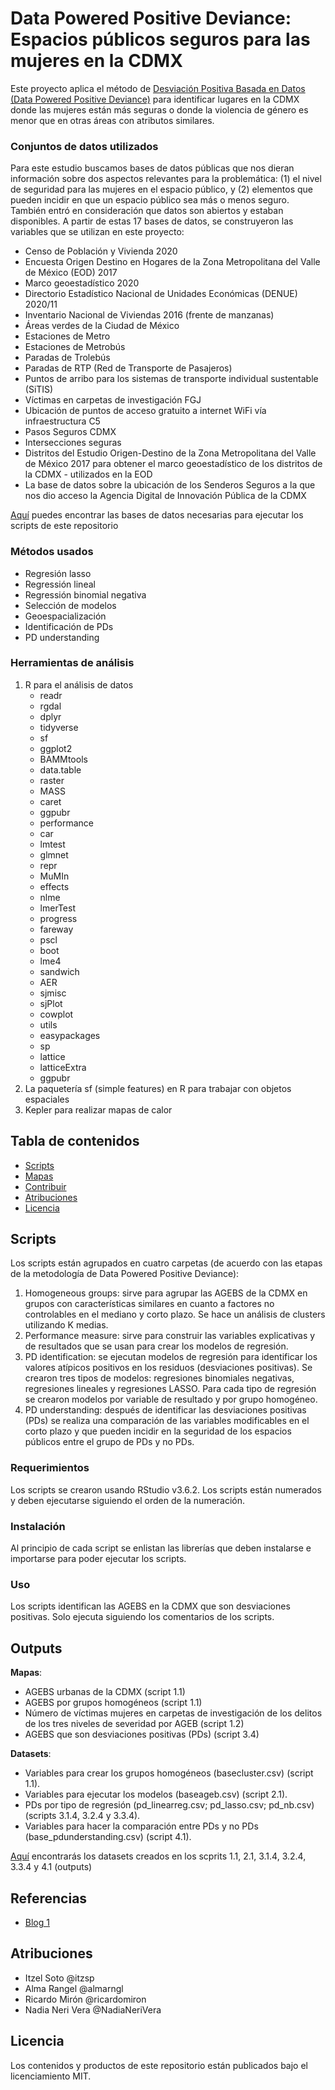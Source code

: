 
# Data Powered Positive Deviance: Espacios públicos seguros para las mujeres en la CDMX

Este proyecto aplica el método de [Desviación Positiva Basada en Datos (Data Powered Positive Deviance)](https://www.undp.org/acceleratorlabs/blog/data-powered-positive-deviance-sustainable-development) para identificar lugares en la CDMX donde las mujeres están más seguras o donde la violencia de género es menor que en otras áreas con atributos similares. 

### Conjuntos de datos utilizados
Para este estudio buscamos bases de datos públicas que nos dieran información sobre dos aspectos relevantes para la problemática: (1) el nivel de seguridad para las mujeres en el espacio público, y (2) elementos que pueden incidir en que un espacio público sea más o menos seguro. También entró en consideración que datos son abiertos y estaban disponibles. A partir de estas 17 bases de datos, se construyeron las variables que se utilizan en este proyecto: 
- Censo de Población y Vivienda 2020
- Encuesta Origen Destino en Hogares de la Zona Metropolitana del Valle de México (EOD) 2017
- Marco geoestadístico 2020
- Directorio Estadístico Nacional de Unidades Económicas (DENUE) 2020/11
- Inventario Nacional de Viviendas 2016 (frente de manzanas)
- Áreas verdes de la Ciudad de México
- Estaciones de Metro
- Estaciones de Metrobús
- Paradas de Trolebús
- Paradas de RTP (Red de Transporte de Pasajeros)
- Puntos de arribo para los sistemas de transporte individual sustentable (SiTIS)
- Víctimas en carpetas de investigación FGJ
- Ubicación de puntos de acceso gratuito a internet WiFi vía infraestructura C5
- Pasos Seguros CDMX 
- Intersecciones seguras
- Distritos del Estudio Origen-Destino de la Zona Metropolitana del Valle de México 2017 para obtener el marco geoestadístico de los distritos de la CDMX - utilizados en la EOD
- La base de datos sobre la ubicación de los Senderos Seguros a la que nos dio acceso la Agencia Digital de Innovación Pública de la CDMX

[Aquí](https://drive.google.com/drive/folders/1PtFnnuCuYEj69Za_8wBCEitDXOW6Y7CF) puedes encontrar las bases de datos necesarias para ejecutar los scripts de este repositorio

### Métodos usados 

- Regresión lasso
- Regressión lineal
- Regressión binomial negativa
- Selección de modelos 
- Geoespacialización
- Identificación de PDs
- PD understanding

### Herramientas de análisis
1. R para el análisis de datos
   - readr
   - rgdal
   - dplyr
   - tidyverse
   - sf
   - ggplot2
   - BAMMtools
   - data.table
   - raster
   - MASS
   - caret
   - ggpubr
   - performance 
   - car
   - lmtest
   - glmnet
   - repr
   - MuMIn
   - effects
   - nlme
   - lmerTest
   - progress
   - fareway
   - pscl
   - boot
   - lme4
   - sandwich
   - AER
   - sjmisc
   - sjPlot
   - cowplot
   - utils
   - easypackages
   - sp
   - lattice
   - latticeExtra
   - ggpubr
2. La paquetería sf (simple features) en R para trabajar con objetos espaciales
3. Kepler para realizar mapas de calor 

## Tabla de contenidos

- [Scripts](#scripts)
- [Mapas](#mapas)
- [Contribuir](#contribuir)
- [Atribuciones](#atribuciones)
- [Licencia](#licencia)

## Scripts
Los scripts están agrupados en cuatro carpetas (de acuerdo con las etapas de la metodología de Data Powered Positive Deviance):

1. Homogeneous groups: sirve para agrupar las AGEBS de la CDMX en grupos con características similares en cuanto a factores no controlables en el mediano y corto plazo.  Se hace un análisis de clusters utilizando K medias. 
2. Performance measure: sirve para construir las variables explicativas y de resultados que se usan para crear los modelos de regresión. 
3. PD identification: se ejecutan modelos de regresión para identificar los valores atípicos positivos en los residuos (desviaciones positivas). Se crearon tres tipos de modelos: regresiones binomiales negativas, regresiones lineales y regresiones LASSO. Para cada tipo de regresión se crearon modelos por variable de resultado y por grupo homogéneo.   
4. PD understanding: después de identificar las desviaciones positivas (PDs) se realiza una comparación de las variables modificables en el corto plazo y que pueden incidir en la seguridad de los espacios públicos entre el grupo de PDs y no PDs. 


### Requerimientos
Los scripts se crearon usando RStudio v3.6.2. 
Los scripts están numerados y deben ejecutarse siguiendo el orden de la numeración. 

### Instalación
Al principio de cada script se enlistan las librerías que deben instalarse e importarse para poder ejecutar los scripts. 

### Uso
Los scripts identifican las AGEBS en la CDMX que son desviaciones positivas. Solo ejecuta siguiendo los comentarios de los scripts.


## Outputs

**Mapas**:

- AGEBS urbanas de la CDMX (script 1.1)
- AGEBS por grupos homogéneos (script 1.1) 
- Número de víctimas mujeres en carpetas de investigación de los delitos de los tres niveles de severidad por AGEB (script 1.2)
- AGEBS que son desviaciones positivas (PDs) (script 3.4) 

**Datasets**:

- Variables para crear los grupos homogéneos (basecluster.csv) (script 1.1).
- Variables para ejecutar los modelos (baseageb.csv) (script 2.1). 
- PDs por tipo de regresión (pd_linearreg.csv; pd_lasso.csv; pd_nb.csv) (scripts 3.1.4, 3.2.4 y 3.3.4).
- Variables para hacer la comparación entre PDs y no PDs (base_pdunderstanding.csv) (script 4.1).

[Aquí](https://drive.google.com/drive/u/1/folders/1HgBpSf1u-Oo_6oaWaX5g3mN24ydkcxIs) encontrarás los datasets creados en los scprits 1.1, 2.1, 3.1.4, 3.2.4, 3.3.4 y 4.1 (outputs) 

## Referencias
- [Blog 1](www.google.com)

## Atribuciones

- Itzel Soto @itzsp 
- Alma Rangel @almarngl
- Ricardo Mirón @ricardomiron
- Nadia Neri Vera @NadiaNeriVera


## Licencia
Los contenidos y productos de este repositorio están publicados bajo el licenciamiento MIT.
